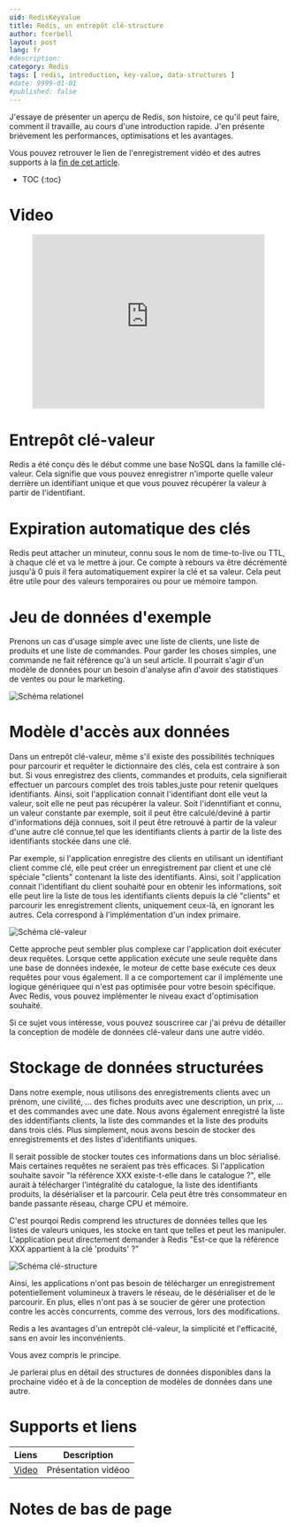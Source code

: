 ```yaml
---
uid: RedisKeyValue
title: Redis, un entrepôt clé-structure
author: fcerbell
layout: post
lang: fr
#description:
category: Redis
tags: [ redis, introduction, key-value, data-structures ]
#date: 9999-01-01
#published: false
---
```


J'essaye de présenter un aperçu de Redis, son histoire, ce qu'il peut faire,
comment il travaille, au cours d'une introduction rapide. J'en présente
brièvement les performances, optimisations et les avantages.

Vous pouvez retrouver le lien de l'enregistrement vidéo et des autres supports à la
 <a href="#materials-and-links">fin de cet article</a>.

* TOC
{:toc}

# Video

<center><iframe width="420" height="315" src="https://www.youtube.com/embed/5STePF4dc2U" frameborder="0" allowfullscreen></iframe></center>

# Entrepôt clé-valeur

Redis a été conçu dès le début comme une base NoSQL dans la famille clé-valeur. Cela signifie que vous pouvez enregistrer n'importe quelle valeur derrière un identifiant unique et que vous pouvez récupérer la valeur à partir de l'identifiant.

# Expiration automatique des clés

Redis peut attacher un minuteur, connu sous le nom de time-to-live ou TTL, à chaque clé et va le mettre à jour. Ce compte à rebours va être décrémenté jusqu'à 0 puis il fera automatiquement expirer la clé et sa valeur. Cela peut être utile pour des valeurs temporaires ou pour ue mémoire tampon.

# Jeu de données d'exemple

Prenons un cas d'usage simple avec une liste de clients, une liste de produits et une liste de commandes. Pour garder les choses simples,  une commande ne fait référence qu'à un seul article. Il pourrait s'agir d'un modèle de données pour un besoin d'analyse afin d'avoir des statistiques de ventes ou pour le marketing.

![Schéma relationel][RelationalSchema.png]

# Modèle d'accès aux données

Dans un entrepôt clé-valeur, même s'il existe des possibilités techniques pour parcourir et requêter le dictionnaire des clés, cela est contraire à son but. Si vous enregistrez des clients, commandes et produits, cela signifierait effectuer un parcours complet des trois tables,juste pour retenir quelques identifiants. Ainsi, soit l'application connait l'identifiant dont elle veut la valeur, soit elle ne peut pas récupérer la valeur. Soit l'idenntifiant et connu, un valeur constante par exemple, soit il peut être calculé/deviné à partir d'informations déjà connues, soit il peut être retrouvé à partir de la valeur d'une autre clé connue,tel que les identifiants clients à partir de la liste des identifiants stockée dans une clé.

Par exemple, si l'application enregistre des clients en utilisant un identifiant client comme clé, elle peut créer un enregistrement par client et une clé spéciale "clients" contenant la liste des identifiants. Ainsi, soit l'application connait l'identifiant du client souhaité pour en obtenir les informations, soit elle peut lire la liste de tous les identifiants clients depuis la clé "clients" et parcourir les enregistrement clients, uniquement ceux-là, en ignorant les autres. Cela correspond à l'implémentation d'un index primaire.

![Schéma clé-valeur][KeyvalueSchema.png]

Cette approche peut sembler plus complexe car l'application doit exécuter deux requêtes. Lorsque cette application exécute une seule requête dans une base de données indexée, le moteur de cette base exécute ces deux requêtes pour vous également. Il a ce comportement car il implémente une logique génériquee qui n'est pas optimisée pour votre besoin spécifique. Avec Redis, vous pouvez implémenter le niveau exact d'optimisation souhaité.

Si ce sujet vous intéresse, vous pouvez souscriree car j'ai prévu de détailler la conception de modèle de données clé-valeur dans une autre vidéo.

# Stockage de données structurées

Dans notre exemple, nous utilisons des enregistrements clients avec un prénom, une civilité, ... des fiches produits avec une description, un prix, ... et des commandes avec une date. Nous avons également enregistré la liste des iddentifiants clients, la liste des commandes et la liste des produits dans trois clés. Plus simplement, nous avons besoin de stocker des enregistrements et des listes d'identifiants uniques.

Il serait possible de stocker toutes ces informations dans un bloc sérialisé. Mais certaines requêtes ne seraient pas très efficaces. Si l'application souhaite savoir "la référence XXX existe-t-elle dans le catalogue ?", elle aurait à télécharger l'intégralité du catalogue, la liste des identifiants produits, la désérialiser et la parcourir. Cela peut être très consommateur en bande passante réseau, charge CPU et mémoire.

C'est pourqoi Redis comprend les structures de données telles que les listes de valeurs uniques, les stocke en tant que telles et peut les manipuler. L'application peut directement demander à Redis "Est-ce que la référence XXX appartient à la clé 'produits' ?"

![Schéma clé-structure][KeystructureSchema.png]

Ainsi, les applications n'ont pas besoin de télécharger un enregistrement potentiellement volumineux à travers le réseau, de le désérialiser et de le parcourir. En plus, elles n'ont pas à se soucier de gérer une protection contre les accès concurrents, comme des verrous, lors des modifications.

Redis a les avantages d'un entrepôt clé-valeur, la simplicité et l'efficacité, sans en avoir les inconvénients.

Vous avez compris le principe.

Je parlerai plus en détail des structures de données disponibles dans la prochaine vidéo et à de la conception de modèles de données dans une autre.





# Supports et liens

| Liens | Description |
|---|---|
| [Video] | Présentation vidéoo |

# Notes de bas de page

[Video]: https://youtu.be/5STePF4dc2U "Related youtube video"

[RelationalSchema.png]: {{site.url}}{{site.baseurl}}/assets/posts/{{page.uid}}/RelationalSchema.png "Exemple de schéma relationel"
[KeyvalueSchema.png]: {{site.url}}{{site.baseurl}}/assets/posts/{{page.uid}}/KeyvalueSchema.png "Exemple de schéma clé-valeur"
[KeystructureSchema.png]: {{site.url}}{{site.baseurl}}/assets/posts/{{page.uid}}/KeystructureSchema.png "Exemple de schéma clé-structure"
